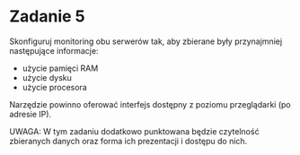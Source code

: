 # Zadanie 5
Skonfiguruj monitoring obu serwerów tak, aby zbierane były przynajmniej następujące informacje:
- użycie pamięci RAM
- użycie dysku
- użycie procesora

Narzędzie powinno oferować interfejs dostępny z poziomu przeglądarki (po adresie IP).

UWAGA: W tym zadaniu dodatkowo punktowana będzie czytelność zbieranych danych oraz forma ich prezentacji i dostępu do nich.